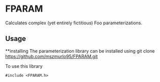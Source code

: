 FPARAM
===
Calculates complex (yet entirely fictitious) Foo parameterizations. 

Usage
-----

**installing 
The parameterization library can be installed using git clone https://github.com/mszmurlo95/FPARAM.git


To use this library
```
#include <FPARAM.h>
```








